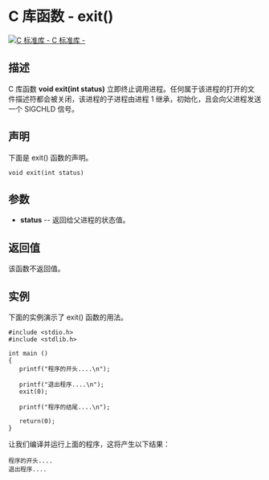 # C 库函数 - exit()

[![C 标准库 - ](E:\Desktop\C\C-Function\exit.assets\up.gif) C 标准库 - ](https://www.runoob.com/cprogramming/c-standard-library-stdlib-h.html)

## 描述

C 库函数 **void exit(int status)** 立即终止调用进程。任何属于该进程的打开的文件描述符都会被关闭，该进程的子进程由进程 1 继承，初始化，且会向父进程发送一个 SIGCHLD 信号。

## 声明

下面是 exit() 函数的声明。

```
void exit(int status)
```

## 参数

- **status** -- 返回给父进程的状态值。

## 返回值

该函数不返回值。

## 实例

下面的实例演示了 exit() 函数的用法。

```
#include <stdio.h>
#include <stdlib.h>

int main ()
{
   printf("程序的开头....\n");
   
   printf("退出程序....\n");
   exit(0);

   printf("程序的结尾....\n");

   return(0);
}
```

让我们编译并运行上面的程序，这将产生以下结果：

```
程序的开头....
退出程序....
```